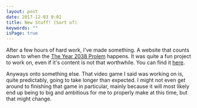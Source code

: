 ```yaml
---
layout: post
date: 2017-12-03 0:01
title: New Stuff! (Sort of)
keywords: ""
isPage: true
---
```

After a few hours of hard work, I've made something. A website that counts down to when the [The Year 2038 Prolem](https://en.wikipedia.org/wiki/Year_2038_problem) happens. It was quite a fun project to work on, even if it's content is not that worthwhile. You can find it [here](http://2038.gregnk.com).

Anyways onto something else. That video game I said was working on is, quite predictably, going to take longer than expected. I might not even get around to finishing that game in particular, mainly because it will most likely end up being to big and ambitious for me to properly make at this time, but that might change.